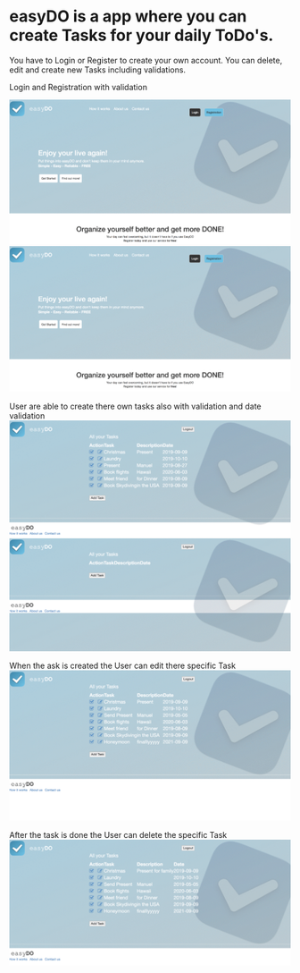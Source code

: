 # easyDO is a app where you can create Tasks for your daily ToDo's.
You have to Login or Register to create your own account. 
You can delete, edit and create new Tasks including validations.

Login and Registration with validation

![GitHub Logo](/Video/login.gif)
![GitHub Logo](/Video/registration.gif)

User are able to create there own tasks also with validation and date validation
![GitHub Logo](/Video/create.gif)
![GitHub Logo](/Video/createTaskError.gif)

When the ask is created the User can edit there specific Task
![GitHub Logo](/Video/edit.gif)

After the task is done the User can delete the specific Task
![GitHub Logo](/Video/done.gif)

